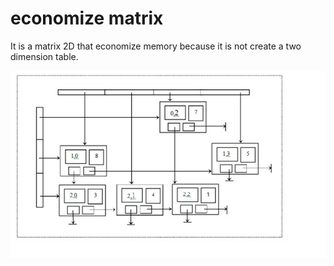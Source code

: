 # economize matrix

It is a matrix 2D that economize memory because it is not create a two dimension table.

<img src="https://github.com/raphym/economize-matrix/blob/master/matrix.jpg" height="300" with="300">

